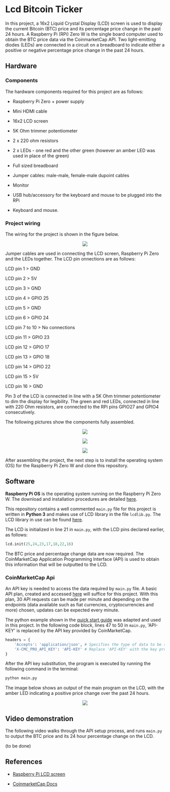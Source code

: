 # Lcd Bitcoin Ticker

In this project, a 16x2 Liquid Crystal Display (LCD) screen is used to display the current Bitcoin (BTC) price and its percentage price change in the past 24 hours. A Raspberry Pi (RPi) Zero W is the single board computer used to obtain the BTC price data via the CoinmarketCap API. Two light-emitting diodes (LEDs) are connected in a circuit on a breadboard to indicate either a positive or negative percentage price change in the past 24 hours.

## Hardware

### Components

The hardware components required for this project are as follows:

- Raspberry Pi Zero + power supply

- Mini HDMI cable

- 16x2 LCD screen

- 5K Ohm trimmer potentiometer

- 2 x 220 ohm resistors

- 2 x LEDs - one red and the other green (however an amber LED was used in place of the green)

- Full sized breadboard

- Jumper cables: male-male, female-male dupoint cables

- Monitor

- USB hub/accessory for the keyboard and mouse to be plugged into the RPi

- Keyboard and mouse.

### Project wiring

The wiring for the project is shown in the figure below.

<p align="center">
  <img src=images/bitcoin_ticker_fritz.png>
</p>

Jumper cables are used in connecting the LCD screen, Raspberry Pi Zero and the LEDs together. The LCD pin onnections are as follows:

LCD pin 1 > GND

LCD pin 2 > 5V

LCD pin 3 > GND

LCD pin 4 > GPIO 25

LCD pin 5 > GND

LCD pin 6 > GPIO 24

LCD pin 7 to 10 > No connections

LCD pin 11 > GPIO 23

LCD pin 12 > GPIO 17

LCD pin 13 > GPIO 18

LCD pin 14 > GPIO 22

LCD pin 15 > 5V

LCD pin 16 > GND

Pin 3 of the LCD is connected in line with a 5K Ohm trimmer potentiometer to dim the display for legibility. The green and red LEDs, connected in line with 220 Ohm resistors, are connected to the RPi pins GPIO27 and GPIO4 consecutively.

The following pictures show the components fully assembled. 

<p align="center">
  <img src=images/top_view_assembled.jpg>
</p>

<p align="center">
  <img src=images/side_view.jpg>
</p>

<p align="center">
  <img src=images/angled_view.jpg>
</p>

After assembling the project, the next step is to install the operating system (OS) for the Raspberry Pi Zero W and clone this repository.

## Software

**Raspberry Pi OS** is the operating system running on the Raspberry Pi Zero W. The download and installation procedures are detailed [here](https://www.raspberrypi.org/software/). 

This repository contains a well commented `main.py` file for this project is written in **Python 3** and makes use of LCD library in the file `lcdlib.py`. The LCD library in use can be found [here](https://www.hackster.io/trduunze/raspberry-pi-lcd-screen-339eb5).

The LCD is initialized in line 21 in `main.py`, with the LCD pins declared earlier, as follows:

```python
lcd.init(25,24,23,17,18,22,16)
```

The BTC price and percentage change data are now required. The CoinMarketCap Application Programming Interface (API) is used to obtain this information that will be outputted to the LCD.

### CoinMarketCap Api

An API key is needed to access the data required by `main.py` file. A basic API plan, created and accessed [here](https://coinmarketcap.com/api/) will suffice for this project. With this plan, 30 API requests can be made per minute and depending on the endpoints (data available such as fiat currencies, cryptocurrencies and more) chosen, updates can be expected every minute.

The python example shown in the [quick start guide](https://coinmarketcap.com/api/documentation/v1/#section/Quick-Start-Guide) was adapted and used in this project. In the following code block, lines 47 to 50 in `main.py`, 'API-KEY' is replaced by the API key provided by CoinMarketCap.


```python
headers = {
    'Accepts': 'application/json', # Specifies the type of data to be sent back from the server.
    'X-CMC_PRO_API_KEY': 'API-KEY' # Replace 'API-KEY' with the key provided by CoinmarketCap.
} 
```

After the API key substitution, the program is executed by running the following command in the terminal:

```python
python main.py
```

The image below shows an output of the main program on the LCD, with the amber LED indicating a positive price change over the past 24 hours.

<p align="center">
  <img src=images/top_view_code_running.jpg>
</p>

## Video demonstration

The following video walks through the API setup process, and runs `main.py` to output the BTC price and its 24 hour percentage change on the LCD.

(to be done)

## References
- [Raspberry Pi LCD screen](https://www.hackster.io/trduunze/raspberry-pi-lcd-screen-339eb5)

- [CoinmarketCap Docs](https://coinmarketcap.com/api/documentation/)
